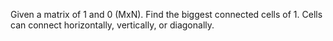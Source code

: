 Given a matrix of 1 and 0 (MxN). Find the biggest connected cells of 1. Cells can connect horizontally, vertically, or diagonally. 
